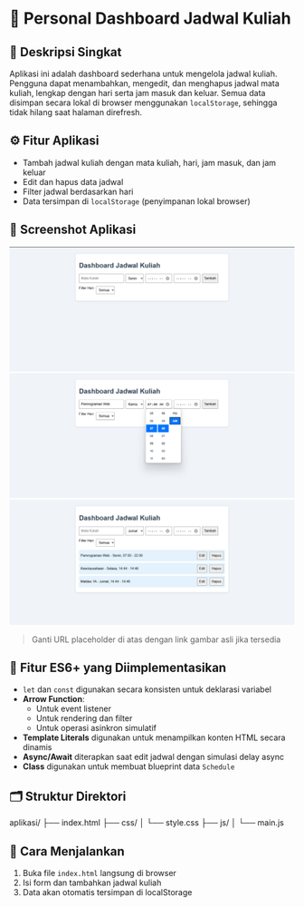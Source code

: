 # 📘 Personal Dashboard Jadwal Kuliah

## 🧩 Deskripsi Singkat
Aplikasi ini adalah dashboard sederhana untuk mengelola jadwal kuliah. Pengguna dapat menambahkan, mengedit, dan menghapus jadwal mata kuliah, lengkap dengan hari serta jam masuk dan keluar. Semua data disimpan secara lokal di browser menggunakan `localStorage`, sehingga tidak hilang saat halaman direfresh.

## ⚙️ Fitur Aplikasi
- Tambah jadwal kuliah dengan mata kuliah, hari, jam masuk, dan jam keluar
- Edit dan hapus data jadwal
- Filter jadwal berdasarkan hari
- Data tersimpan di `localStorage` (penyimpanan lokal browser)

## 📸 Screenshot Aplikasi

![Tampilan Awal Aplikasi](./images/1.png)
![Fitur Pengisian Dashboard](./images/2.png)
![Hasil Dashboard](./images/3.png)

> Ganti URL placeholder di atas dengan link gambar asli jika tersedia

## 🧪 Fitur ES6+ yang Diimplementasikan
- `let` dan `const` digunakan secara konsisten untuk deklarasi variabel
- **Arrow Function**:
  - Untuk event listener
  - Untuk rendering dan filter
  - Untuk operasi asinkron simulatif
- **Template Literals** digunakan untuk menampilkan konten HTML secara dinamis
- **Async/Await** diterapkan saat edit jadwal dengan simulasi delay async
- **Class** digunakan untuk membuat blueprint data `Schedule`

## 🗂️ Struktur Direktori
aplikasi/ 
├── index.html 
├── css/ 
│ └── style.css 
├── js/ 
│ └── main.js


## 🚀 Cara Menjalankan
1. Buka file `index.html` langsung di browser
2. Isi form dan tambahkan jadwal kuliah
3. Data akan otomatis tersimpan di localStorage


